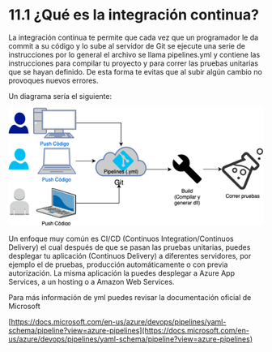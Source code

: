 # 11.1 ¿Qué es la integración continua?

La integración continua te permite que cada vez que un programador le da commit a su código y lo sube al servidor de Git se ejecute una serie de instrucciones por lo general el archivo se llama pipelines.yml y contiene las instrucciones para compilar tu proyecto y para correr las pruebas unitarias que se hayan definido. De esta forma te evitas que al subir algún cambio no provoques nuevos errores.

Un diagrama sería el siguiente:

![](<../.gitbook/assets/image (261).png>)

Un enfoque muy común es CI/CD (Continuos Integration/Continuos Delivery) el cual después de que se pasan las pruebas unitarias, puedes desplegar tu aplicación (Continuos Delivery) a diferentes servidores, por ejemplo el de pruebas, producción automáticamente o con previa autorización. La misma aplicación la puedes desplegar a Azure App Services, a un hosting o a Amazon Web Services.

Para más información de yml puedes revisar la documentación oficial de Microsoft

[https://docs.microsoft.com/en-us/azure/devops/pipelines/yaml-schema/pipeline?view=azure-pipelines](https://docs.microsoft.com/en-us/azure/devops/pipelines/yaml-schema/pipeline?view=azure-pipelines)

